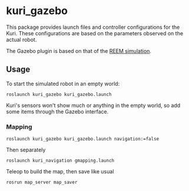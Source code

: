 # kuri_gazebo

This package provides launch files and controller configurations for the Kuri. These configurations
are based on the parameters observed on the actual robot.

The Gazebo plugin is based on that of the [REEM simulation](https://github.com/pal-robotics/reem_simulation).


## Usage

To start the simulated robot in an empty world:

    roslaunch kuri_gazebo kuri_gazebo.launch

Kuri's sensors won't show much or anything in the empty world, so add some items through the Gazebo interface.

### Mapping

    roslaunch kuri_gazebo kuri_gazebo.launch navigation:=false
    
Then separately

    roslaunch kuri_navigation gmapping.launch
    
Teleop to build the map, then save like usual

    rosrun map_server map_saver